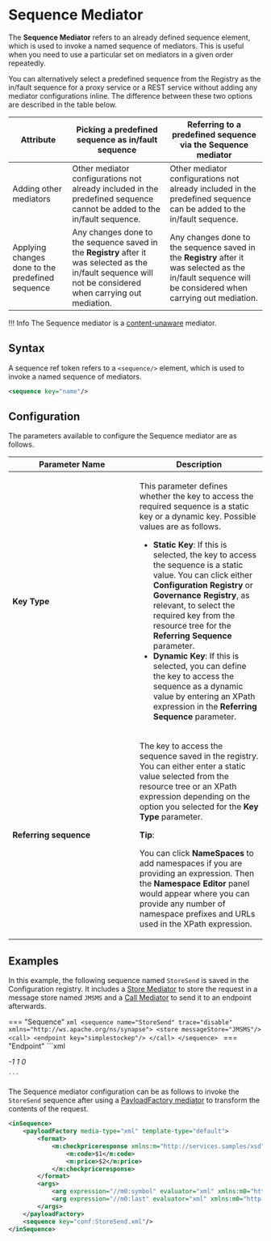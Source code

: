 # Sequence Mediator

The **Sequence Mediator** refers to an already defined sequence element, which is used to invoke a named sequence of mediators. This is useful when you need to use a particular set on mediators in a given order repeatedly.

You can alternatively select a predefined sequence from the Registry as the in/fault sequence for a proxy service or a REST service without adding any mediator configurations inline. The difference between these two options are described in the table below.

| Attribute                                         | Picking a predefined sequence as in/fault sequence                                                                                                                                                                                                                  | Referring to a predefined sequence via the Sequence mediator                                                                                                                                                                                                        |
|---------------------------------------------------|--------------------------------------------------------------------------------------------------------------------------------------------------------------------------------------------------------------------------------------------------------------------------|----------------------------------------------------------------------------------------------------------------------------------------------------------------------------------------------------------------------------------------------------------------------|
| Adding other mediators                            | Other mediator configurations not already included in the predefined sequence cannot be added to the in/fault sequence.                                                                                                                                    | Other mediator configurations not already included in the predefined sequence can be added to the in/fault sequence.                                                                                                                                    |
| Applying changes done to the predefined sequence | Any changes done to the sequence saved in the **Registry** after it was selected as the in/fault sequence will not be considered when carrying out mediation. | Any changes done to the sequence saved in the **Registry** after it was selected as the in/fault sequence will be considered when carrying out mediation. |

!!! Info
    The Sequence mediator is a [content-unaware]({{base_path}}/reference/mediators/about-mediators/#classification-of-mediators) mediator.

## Syntax

A sequence ref token refers to a  `<sequence/>` element, which is used to invoke a named sequence of mediators.

```xml
<sequence key="name"/>
```

## Configuration

The parameters available to configure the Sequence mediator are as follows.

<table>
<colgroup>
<col style="width: 50%" />
<col style="width: 50%" />
</colgroup>
<thead>
<tr class="header">
<th>Parameter Name</th>
<th>Description</th>
</tr>
</thead>
<tbody>
<tr class="odd">
<td><strong>Key Type</strong></td>
<td><p>This parameter defines whether the key to access the required sequence is a static key or a dynamic key. Possible values are as follows.</p>
<ul>
<li><strong>Static Key</strong>: If this is selected, the key to access the sequence is a static value. You can click either <strong>Configuration Registry</strong> or <strong>Governance Registry</strong>, as relevant, to select the required key from the resource tree for the <strong>Referring Sequence</strong> parameter.</li>
<li><strong>Dynamic Key</strong>: If this is selected, you can define the key to access the sequence as a dynamic value by entering an XPath expression in the <strong>Referring Sequence</strong> parameter.</li>
</ul></td>
</tr>
<tr class="even">
<td><strong>Referring sequence</strong></td>
<td><div class="content-wrapper">
<p>The key to access the sequence saved in the registry. You can either enter a static value selected from the resource tree or an XPath expression depending on the option you selected for the <strong>Key Type</strong> parameter.</p>
<b>Tip</b>:
<p>You can click <strong>NameSpaces</strong> to add namespaces if you are providing an expression. Then the <strong>Namespace Editor</strong> panel would appear where you can provide any number of namespace prefixes and URLs used in the XPath expression.</p>
</div></td>
</tr>
</tbody>
</table>

## Examples

In this example, the following sequence named `StoreSend` is saved in the Configuration registry. It includes a [Store Mediator]({{base_path}}/reference/mediators/store-mediator) to store the request in a message store named `JMSMS` and a [Call Mediator]({{base_path}}/reference/mediators/call-mediator) to send it to an endpoint afterwards.

=== "Sequence"
    ```xml
    <sequence name="StoreSend" trace="disable" xmlns="http://ws.apache.org/ns/synapse">
        <store messageStore="JMSMS"/>
        <call>
            <endpoint key="simplestockep"/>
        </call>
    </sequence>
    ```
=== "Endpoint"
    ```xml
    <?xml version="1.0" encoding="UTF-8"?>
    <endpoint name="simplestockep" xmlns="http://ws.apache.org/ns/synapse">
        <address uri="http://localhost:9000/services/SimpleStockQuoteService">
            <suspendOnFailure>
                <initialDuration>-1</initialDuration>
                <progressionFactor>1</progressionFactor>
            </suspendOnFailure>
            <markForSuspension>
                <retriesBeforeSuspension>0</retriesBeforeSuspension>
            </markForSuspension>
        </address>
    </endpoint>

    ```

The Sequence mediator configuration can be as follows to invoke the `StoreSend` sequence after using a [PayloadFactory mediator]({{base_path}}/reference/mediators/payloadfactory-mediator) to transform the contents of the request.

```xml 
<inSequence>
    <payloadFactory media-type="xml" template-type="default">
        <format>
            <m:checkpriceresponse xmlns:m="http://services.samples/xsd">
                <m:code>$1</m:code>
                <m:price>$2</m:price>
            </m:checkpriceresponse>
        </format>
        <args>
            <arg expression="//m0:symbol" evaluator="xml" xmlns:m0="http://services.samples/xsd"/>
            <arg expression="//m0:last" evaluator="xml" xmlns:m0="http://services.samples/xsd"/>
        </args>
    </payloadFactory>
    <sequence key="conf:StoreSend.xml"/>
</inSequence>
```

